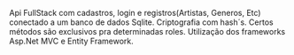 Api FullStack com cadastros, login e registros(Artistas, Generos, Etc) conectado a um banco de dados Sqlite. 
Criptografia com hash´s.
Certos métodos são exclusivos pra determinadas roles. 
Utilização dos frameworks Asp.Net MVC e Entity Framework.
